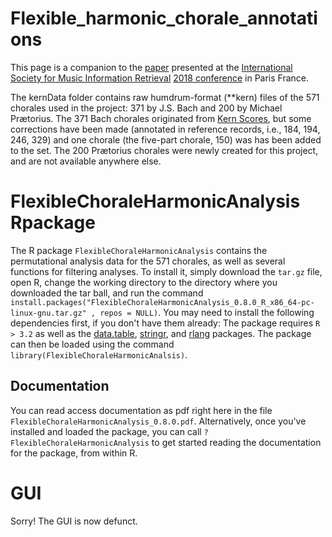 # Flexible_harmonic_chorale_annotations

This page is a companion to the <a href="http://ismir2018.ircam.fr/doc/pdfs/283_Paper.pdf">paper</a> presented at the <a href="https://www.ismir.net">International Society for Music Information Retrieval</a> <a href="https://ismir2018.ircam.fr">2018 conference</a> in Paris France.

The kernData folder contains raw humdrum-format (\*\*kern) files of the 571 chorales used in the project: 371 by J.S. Bach and 200 by Michael Pr&aelig;torius.
The 371 Bach chorales originated from <a href="http://kern.ccarh.orh">Kern Scores</a>, but some corrections have been made (annotated in reference records, i.e., 184, 194, 246, 329) and one chorale (the five-part chorale, 150) was has been added to the set.
The 200 Pr&aelig;torius chorales were newly created for this project, and are not available anywhere else.


# FlexibleChoraleHarmonicAnalysis Rpackage

The R package `FlexibleChoraleHarmonicAnalysis` contains the permutational analysis data for the 571 chorales, as well as several functions for filtering analyses.
To install it, simply download the `tar.gz` file, open R, change the working directory to the directory where you downloaded the tar ball, 
and run the command `install.packages("FlexibleChoraleHarmonicAnalysis_0.8.0_R_x86_64-pc-linux-gnu.tar.gz" , repos = NULL)`.
You may need to install the following dependencies first, if you don't have them already:
The package requires `R > 3.2` as well as the <a href="https://cran.r-project.org/web/packages/data.table/index.html">data.table</a>,
 <a href="https://cran.r-project.org/web/packages/stringr">stringr</a>,
and <a href="https://cran.r-project.org/web/packages/rlang/index.html">rlang</a> packages.
The package can then be loaded using the command `library(FlexibleChoraleHarmonicAnalsis)`.


## Documentation

You can read access documentation as pdf right here in the file `FlexibleChoraleHarmonicAnalysis_0.8.0.pdf`.
Alternatively, once you've installed and loaded the package, you can call `?FlexibleChoraleHarmonicAnalysis` to get started reading the documentation for the package, from within R.



# GUI


Sorry! The GUI is now defunct.
